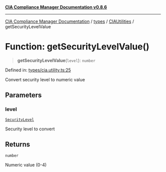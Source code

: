 [**CIA Compliance Manager Documentation v0.8.6**](../../../../README.md)

***

[CIA Compliance Manager Documentation](../../../../modules.md) / [types](../../../README.md) / [CIAUtilities](../README.md) / getSecurityLevelValue

# Function: getSecurityLevelValue()

> **getSecurityLevelValue**(`level`): `number`

Defined in: [types/cia.utility.ts:25](https://github.com/Hack23/cia-compliance-manager/blob/050a250237d6f621490781dbdf95155919f35aed/src/types/cia.utility.ts#L25)

Convert security level to numeric value

## Parameters

### level

[`SecurityLevel`](../../../../index/type-aliases/SecurityLevel.md)

Security level to convert

## Returns

`number`

Numeric value (0-4)
